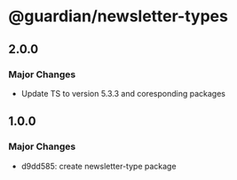# @guardian/newsletter-types

## 2.0.0

### Major Changes

- Update TS to version 5.3.3 and coresponding packages

## 1.0.0

### Major Changes

- d9dd585: create newsletter-type package
